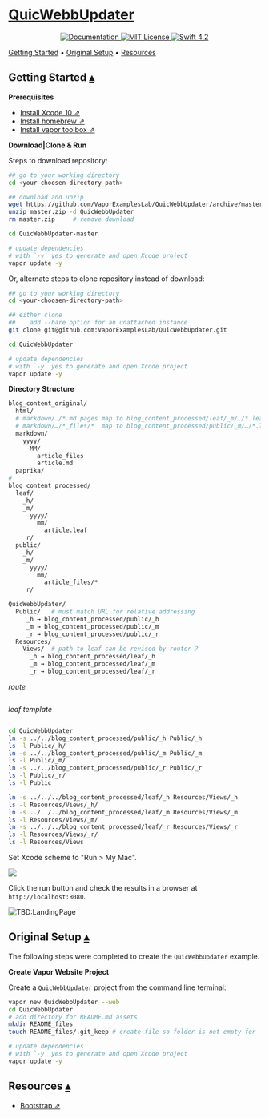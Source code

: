 # [QuicWebbUpdater][t]
[t]:https://github.com/VaporExamplesLab/QuicWebbUpdater

<p align="center">
    <a href="http://docs.vapor.codes/3.0/">
        <img src="http://img.shields.io/badge/read_the-docs-2196f3.svg" alt="Documentation">
    </a>
    <a href="LICENSE">
        <img src="http://img.shields.io/badge/license-MIT-brightgreen.svg" alt="MIT License">
    </a>
    <a href="https://swift.org">
        <img src="http://img.shields.io/badge/swift-4.2-brightgreen.svg" alt="Swift 4.2">
    </a>
</p>

<a id="toc"></a>
[Getting Started](#GettingStarted) •
[Original Setup](#OriginalSetup) •
[Resources](#Resources) 

## Getting Started <span id="GettingStarted">[▴](#toc)</span>

**Prerequisites**

* [Install Xcode 10 ⇗](https://itunes.apple.com/us/app/xcode/id497799835?mt=12)
* [Install homebrew ⇗](https://brew.sh/)
* [Install vapor toolbox ⇗](https://docs.vapor.codes/3.0/install/macos/)

**Download|Clone & Run**

Steps to download repository:

``` bash
## go to your working directory
cd <your-choosen-directory-path>

## download and unzip
wget https://github.com/VaporExamplesLab/QuicWebbUpdater/archive/master.zip
unzip master.zip -d QuicWebbUpdater
rm master.zip     # remove download

cd QuicWebbUpdater-master

# update dependencies 
# with `-y` yes to generate and open Xcode project
vapor update -y
```

Or, alternate steps to clone repository instead of download:

``` bash
## go to your working directory
cd <your-choosen-directory-path>

## either clone
##    add --bare option for an unattached instance
git clone git@github.com:VaporExamplesLab/QuicWebbUpdater.git 

cd QuicWebbUpdater

# update dependencies 
# with `-y` yes to generate and open Xcode project
vapor update -y
```

**Directory Structure**

``` bash
blog_content_original/
  html/
  # markdown/…/*.md pages map to blog_content_processed/leaf/_m/…/*.leaf
  # markdown/…/*_files/*  map to blog_content_processed/public/_m/…/*.leaf
  markdown/   
    yyyy/
      MM/
        article_files
        article.md
  paprika/
#
blog_content_processed/
  leaf/
    _h/
    _m/
      yyyy/
        mm/
          article.leaf
    _r/
  public/
    _h/
    _m/
      yyyy/
        mm/
          article_files/*
    _r/

QuicWebbUpdater/
  Public/   # must match URL for relative addressing
     _h → blog_content_processed/public/_h
     _m → blog_content_processed/public/_m
     _r → blog_content_processed/public/_r
  Resources/
    Views/  # path to leaf can be revised by router ?
      _h → blog_content_processed/leaf/_h
      _m → blog_content_processed/leaf/_m
      _r → blog_content_processed/leaf/_r
```

_route_

``` swift
```

_leaf template_

``` leaf
```

``` bash
cd QuicWebbUpdater
ln -s ../../blog_content_processed/public/_h Public/_h 
ls -l Public/_h/
ln -s ../../blog_content_processed/public/_m Public/_m 
ls -l Public/_m/
ln -s ../../blog_content_processed/public/_r Public/_r 
ls -l Public/_r/
ls -l Public

ln -s ../../../blog_content_processed/leaf/_h Resources/Views/_h 
ls -l Resources/Views/_h/
ln -s ../../../blog_content_processed/leaf/_m Resources/Views/_m 
ls -l Resources/Views/_m/
ln -s ../../../blog_content_processed/leaf/_r Resources/Views/_r 
ls -l Resources/Views/_r/
ls -l Resources/Views
```

Set Xcode scheme to "Run > My Mac".

![](README_files/XcodeScheme.png)

Click the run button and check the results in a browser at `http://localhost:8080`.

![TBD:LandingPage](README_files/LandingPage.png)

## Original Setup <span id="OriginalSetup">[▴](#toc)</span>

The following steps were completed to create the `QuicWebbUpdater` example. 


**Create Vapor Website Project**

Create a `QuicWebbUpdater` project from the command line terminal:

``` bash
vapor new QuicWebbUpdater --web
cd QuicWebbUpdater
# add directory for README.md assets
mkdir README_files 
touch README_files/.git_keep # create file so folder is not empty for `git`  

# update dependencies 
# with `-y` yes to generate and open Xcode project
vapor update -y
```



## Resources <span id="Resources">[▴](#toc)</span>

* [Bootstrap ⇗](https://getbootstrap.com)

